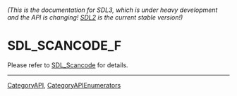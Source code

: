 ###### (This is the documentation for SDL3, which is under heavy development and the API is changing! [SDL2](https://wiki.libsdl.org/SDL2/) is the current stable version!)
# SDL_SCANCODE_F

Please refer to [SDL_Scancode](SDL_Scancode) for details.

----
[CategoryAPI](CategoryAPI), [CategoryAPIEnumerators](CategoryAPIEnumerators)

